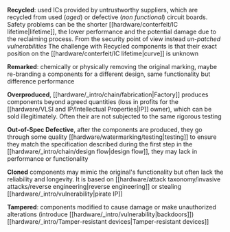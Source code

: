 
**Recycled**: used ICs provided by untrustworthy suppliers, which are recycled from used (*aged*) or defective (*non functional*) circuit boards.
Safety problems can be the shorter [[hardware/conterfeit/IC lifetime|lifetime]], the lower performance and the potential damage due to the reclaiming process.
From the security point of view instead *un-patched vulnerabilities*
The challenge with Recycled components is that their exact position on the [[hardware/conterfeit/IC lifetime|curve]] is unknown


**Remarked**: chemically or physically removing the original marking, maybe re-branding a components for a different design, same functionality but difference performance

**Overproduced**, [[hardware/_intro/chain/fabrication|Factory]] produces components beyond agreed quantities (loss in profits for the [[hardware/VLSI and IP/Intellectual Properties|IP]] owner), which can be sold illegitimately. Often their are not subjected to the same rigorous testing

**Out-of-Spec Defective**, after the components are produced, they go through some quality [[hardware/watermarking/testing|testing]] to ensure they match the specification described during the first step in the [[hardware/_intro/chain/design flow|design flow]], they may lack in performance or functionality


**Cloned** components may mimic the original's functionality but often lack the reliability and longevity. It is based on [[hardware/attack taxonomy/invasive attacks/reverse engineering|reverse engineering]] or stealing [[hardware/_intro/vulnerability|pirate IP]] 


**Tampered**: components modified to cause damage or make unauthorized alterations (introduce [[hardware/_intro/vulnerability|backdoors]]) [[hardware/_intro/Tamper-resistant devices|Tamper-resistant devices]]



